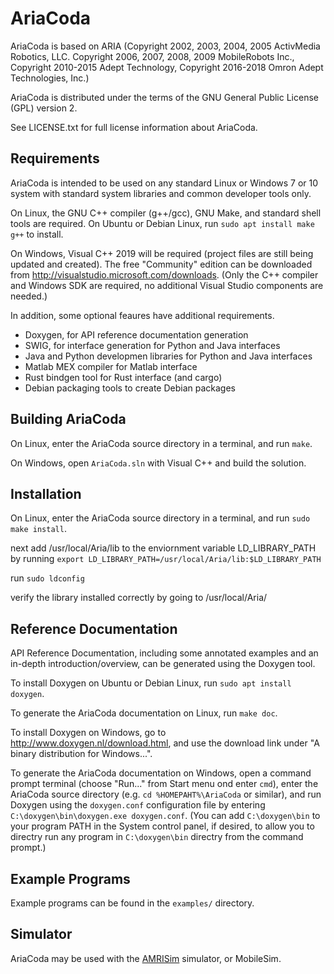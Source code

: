 AriaCoda
=========

AriaCoda is based on ARIA (Copyright 2002, 2003, 2004, 2005 ActivMedia Robotics, LLC.
Copyright 2006, 2007, 2008, 2009 MobileRobots Inc., Copyright 2010-2015 Adept Technology,
Copyright 2016-2018 Omron Adept Technologies, Inc.)

AriaCoda is distributed under the terms of the GNU General Public License
(GPL) version 2.

See LICENSE.txt for full license information about AriaCoda.


Requirements
------------

AriaCoda is intended to be used on any standard Linux or Windows 7 or 10 
system with standard system libraries and common developer tools only.  

On Linux, the GNU C++ compiler (g++/gcc), GNU Make, and standard shell
tools are required.  On Ubuntu or Debian Linux, run 
`sudo apt install make g++` to install. 

On Windows, Visual C++ 2019 will be required (project files are still being
updated and created).   The free "Community" edition can be downloaded
from <http://visualstudio.microsoft.com/downloads>.  (Only the C++ compiler
and Windows SDK are required, no additional Visual Studio components
are needed.) 

In addition, some optional feaures have additional requirements. 
* Doxygen, for API reference documentation generation
* SWIG, for interface generation for Python and Java interfaces
* Java and Python developmen libraries for Python and Java interfaces
* Matlab MEX compiler for Matlab interface
* Rust bindgen tool for Rust interface (and cargo)
* Debian packaging tools to create Debian packages


Building AriaCoda
-----------------

On Linux, enter the AriaCoda source directory in a terminal,
and run `make`.   

On Windows, open `AriaCoda.sln` with Visual C++ and build the
solution.


Installation
------------

On Linux, enter the AriaCoda source directory in a terminal,
and run `sudo make install`.

next add /usr/local/Aria/lib to the enviornment variable LD_LIBRARY_PATH by
running `export LD_LIBRARY_PATH=/usr/local/Aria/lib:$LD_LIBRARY_PATH`

run `sudo ldconfig`

verify the library installed correctly by going to /usr/local/Aria/

Reference Documentation
-----------------------

API Reference Documentation, including some annotated examples and 
an in-depth introduction/overview, can be generated using the Doxygen
tool.

To install Doxygen on Ubuntu or Debian Linux, run `sudo apt install doxygen`.

To generate the AriaCoda documentation on Linux, run `make doc`.

To install Doxygen on Windows, go to <http://www.doxygen.nl/download.html>, and 
use the download link under "A binary distribution for Windows...".

To generate the AriaCoda documentation on Windows, open a command prompt
terminal (choose "Run..." from Start menu ond enter `cmd`), enter the 
AriaCoda source directory (e.g. `cd %HOMEPAHT%\AriaCoda` or similar), and run 
Doxygen using the `doxygen.conf` configuration file by entering
`C:\doxygen\bin\doxygen.exe doxygen.conf`.  (You can add `C:\doxygen\bin`
to your program PATH in the System control panel, if desired, to allow
you to directry run any program in `C:\doxygen\bin` directry from the command
prompt.)  


Example Programs
----------------

Example programs can be found in the `examples/` directory.

Simulator 
---------

AriaCoda may be used with the [AMRISim](http://github.com/reedhedges/AMRISim) simulator, or MobileSim.


